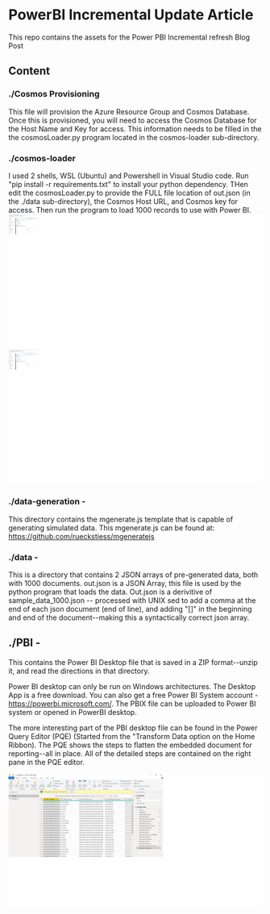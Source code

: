 # PowerBI Incremental Update Article
This repo contains the assets for the Power PBI Incremental refresh Blog Post

## Content

### ./Cosmos Provisioning 
This file will provision the Azure Resource Group and Cosmos Database.  Once this is provisioned, you will need to access the Cosmos Database for the Host Name and Key for access.  This information needs to be filled in the the cosmosLoader.py program located in the cosmos-loader sub-directory.

### ./cosmos-loader
I used 2 shells, WSL (Ubuntu) and Powershell in Visual Studio code.  Run "pip install -r requirements.txt" to install your python dependency. THen edit the cosmosLoader.py to provide the FULL file location of out.json (in the ./data sub-directory), the Cosmos Host URL, and Cosmos key for access.  Then run the program to load 1000 records to use with Power BI. ![Load Data Check](https://github.com/johndohoneyjr/PowerBI-Incremental-update-article/blob/main/images/sanity-check.jpg "Sanity check of data load")
<img src="https://github.com/johndohoneyjr/PowerBI-Incremental-update-article/blob/main/images/sanity-check.jpg" alt="Load Data Check" style="width:2388;"/>
### ./data-generation - 
This directory contains the mgenerate.js template that is capable of generating simulated data.  This mgenerate.js can be found at: https://github.com/rueckstiess/mgeneratejs

### ./data - 
This is a directory that contains 2 JSON arrays of pre-generated data, both with 1000 documents.  out.json is a JSON Array, this file is used by the python program that loads the data.  Out.json is a derivitive of sample_data_1000.json -- processed with UNIX sed to add a comma at the end of each json document (end of line), and adding "[]" in the beginning and end of the document--making this a syntactically correct json array.

## ./PBI - 
This contains the Power BI Desktop file that is saved in a ZIP format--unzip it, and read the directions in that directory.  

Power BI desktop can only be run on Windows architectures.  The Desktop App is a free download.  You can also get a free Power BI System account - https://powerbi.microsoft.com/.  The PBIX file can be uploaded to Power BI system or opened in PowerBI desktop.  

The more interesting part of the PBI desktop file can be found in the Power Query Editor (PQE) (Started from the "Transform Data option on the Home Ribbon).  The PQE shows the steps to flatten the embedded document for reporting--all in place.  All of the detailed steps are contained on the right pane in the PQE editor.

![Power Query Editor](https://github.com/johndohoneyjr/PowerBI-Incremental-update-article/blob/main/images/PQE.jpg "Power Query - Flatten Steps")